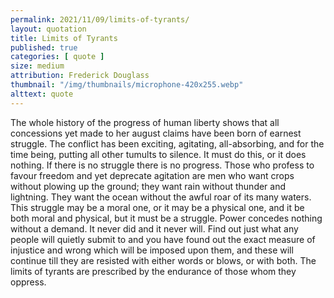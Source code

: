 ```yaml
---
permalink: 2021/11/09/limits-of-tyrants/
layout: quotation
title: Limits of Tyrants
published: true
categories: [ quote ]
size: medium
attribution: Frederick Douglass
thumbnail: "/img/thumbnails/microphone-420x255.webp"
alttext: quote
---
```


The whole history of the progress of human liberty shows that all concessions 
yet made to her august claims have been born of earnest struggle. The conflict has been 
exciting, agitating, all-absorbing, and for the time being, putting all other
tumults to silence. It must do this, or it does nothing. If there is no struggle there 
is no progress. Those who profess to favour freedom and yet deprecate agitation are men 
who want crops without plowing up the ground; they want rain without thunder and 
lightning. They want the ocean without the awful roar of its many waters. This struggle 
may be a moral one, or it may be a physical one, and it be both moral and physical, but it 
must be a struggle. Power concedes nothing without a demand. It never did and it never will. 
Find out just what any people will quietly submit to and you have found out the exact 
measure of injustice and wrong which will be imposed upon them, and these will continue 
till they are resisted with either words or blows, or with both. The limits of tyrants 
are prescribed by the endurance of those whom they oppress. 
